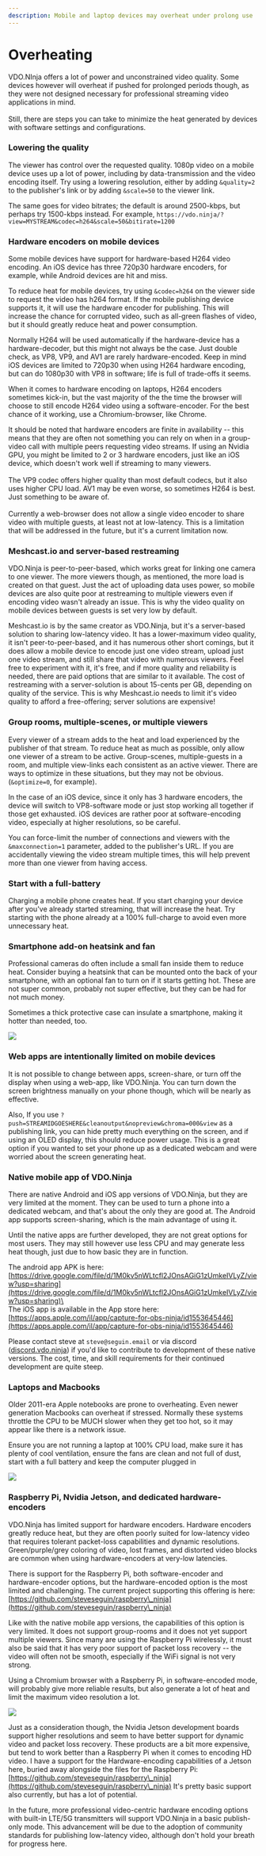 ```yaml
---
description: Mobile and laptop devices may overheat under prolong use
---
```


# Overheating

VDO.NInja offers a lot of power and unconstrained video quality. Some devices however will overheat if pushed for prolonged periods though, as they were not designed necessary for professional streaming video applications in mind.\
\
Still, there are steps you can take to minimize the heat generated by devices with software settings and configurations.

### Lowering the quality&#x20;

The viewer has control over the requested quality.  1080p video on a mobile device uses up a lot of power, including by data-transmission and the video encoding itself. Try using a lowering resolution, either by adding `&quality=2` to the publisher's link or by adding `&scale=50` to the viewer link.

The same goes for video bitrates; the default is around 2500-kbps, but perhaps try 1500-kbps instead. For example, `https://vdo.ninja/?view=MYSTREAM&codec=h264&scale=50&bitirate=1200`

### Hardware encoders on mobile devices

Some mobile devices have support for hardware-based H264 video encoding. An iOS device has three 720p30 hardware encoders, for example, while Android devices are hit and miss.

To reduce heat for mobile devices, try using `&codec=h264` on the viewer side to request the video has h264 format.  If the mobile publishing device supports it, it will use the hardware encoder for publishing. This will increase the chance for corrupted video, such as all-green flashes of video, but it should greatly reduce heat and power consumption.

Normally H264 will be used automatically if the hardware-device has a hardware-decoder, but this might not always be the case. Just double check, as VP8, VP9, and AV1 are rarely hardware-encoded. Keep in mind iOS devices are limited to 720p30 when using H264 hardware encoding, but can do 1080p30 with VP8 in software; life is full of trade-offs it seems.

When it comes to hardware encoding on laptops, H264 encoders sometimes kick-in, but the vast majority of the the time the browser will choose to still encode H264 video using a software-encoder. For the best chance of it working, use a Chromium-browser, like Chrome.

It should be noted that hardware encoders are finite in availability -- this means that they are often not something you can rely on when in a group-video call with multiple peers requesting video streams.  If using an Nvidia GPU, you might be limited to 2 or 3 hardware encoders, just like an iOS device, which doesn't work well if streaming to many viewers. \
\
The VP9 codec offers higher quality than most default codecs, but it also uses higher CPU load. AV1 may be even worse, so sometimes H264 is best. Just something to be aware of.\
\
Currently a web-browser does not allow a single video encoder to share video with multiple guests, at least not at low-latency. This is a limitation that will be addressed in the future, but it's a current limitation now.

### Meshcast.io and server-based restreaming

VDO.Ninja is peer-to-peer-based, which works great for linking one camera to one viewer. The more viewers though, as mentioned, the more load is created on that guest. Just the act of uploading data uses power, so mobile devices are also quite poor at restreaming to multiple viewers even if encoding video wasn't already an issue. This is why the video quality on mobile devices between guests is set very low by default.

Meshcast.io is by the same creator as VDO.Ninja, but it's a server-based solution to sharing low-latency video. It has a lower-maximum video quality, it isn't peer-to-peer-based, and it has numerous other short comings, but it does allow a mobile device to encode just one video stream, upload just one video stream, and still share that video with numerous viewers. Feel free to experiment with it, it's free, and if more quality and reliability is needed, there are paid options that are similar to it available. The cost of restreaming with a server-solution is about 15-cents per GB, depending on quality of the service. This is why Meshcast.io needs to limit it's video quality to afford a free-offering; server solutions are expensive!

### Group rooms, multiple-scenes, or multiple viewers

Every viewer of a stream adds to the heat and load experienced by the publisher of that stream. To reduce heat as much as possible, only allow one viewer of a stream to be active. Group-scenes, multiple-guests in a room, and multiple view-links each consistent as an active viewer. There are ways to optimize in these situations, but they may not be obvious. (`&optimize=0`, for example).

In the case of an iOS device, since it only has 3 hardware encoders, the device will switch to VP8-software mode or just stop working all together if those get exhausted. iOS devices are rather poor at software-encoding video, especially at higher resolutions, so be careful.

You can force-limit the number of connections and viewers with the `&maxconnection=1` parameter, added to the publisher's URL. If you are accidentally viewing the video stream multiple times, this will help prevent more than one viewer from having access.

### Start with a full-battery

Charging a mobile phone creates heat. If you start charging your device after you've already started streaming, that will increase the heat. Try starting with the phone already at a 100% full-charge to avoid even more unnecessary heat.

### Smartphone add-on heatsink and fan

Professional cameras do often include a small fan inside them to reduce heat. Consider buying a heatsink that can be mounted onto the back of your smartphone, with an optional fan to turn on if it starts getting hot. These are not super common, probably not super effective, but they can be had for not much money.

Sometimes a thick protective case can insulate a smartphone, making it hotter than needed, too.&#x20;

![](<../.gitbook/assets/image (4).png>)

### Web apps are intentionally limited on mobile devices

It is not possible to change between apps, screen-share, or turn off the display when using a web-app, like VDO.Ninja. You can turn down the screen brightness manually on your phone though, which will be nearly as effective.

Also, If you use `?push=STREAMIDGOESHERE&cleanoutput&nopreview&chroma=000&view`  as a publishing link, you can hide pretty much everything on the screen, and if using an OLED display, this should reduce power usage. This is a great option if you wanted to set your phone up as a dedicated webcam and were worried about the screen generating heat.

### Native mobile app of VDO.Ninja

There are native Android and iOS app versions of VDO.Ninja, but they are very limited at the moment.  They can be used to turn a phone into a dedicated webcam, and that's about the only they are good at.  The Android app supports screen-sharing, which is the main advantage of using it.

Until the native apps are further developed, they are not great options for most users. They may still however use less CPU and may generate less heat though, just due to how basic they are in function.

The android app APK is here: [https://drive.google.com/file/d/1M0kv5nWLtcfl2JOnsAGiG1zUmkeIVLyZ/view?usp=sharing](https://drive.google.com/file/d/1M0kv5nWLtcfl2JOnsAGiG1zUmkeIVLyZ/view?usp=sharing)\
\
The iOS app is available in the App store here: [https://apps.apple.com/il/app/capture-for-obs-ninja/id1553645446](https://apps.apple.com/il/app/capture-for-obs-ninja/id1553645446)

Please contact steve at `steve@seguin.email` or via discord ([discord.vdo.ninja](https://discord.vdo.ninja)) if you'd like to contribute to development of these native versions. The cost, time, and skill requirements for their continued development are quite steep.

### Laptops and Macbooks

Older 2011-era Apple notebooks are prone to overheating. Even newer generation Macbooks can overheat if stressed. Normally these systems throttle the CPU to be MUCH slower when they get too hot, so it may appear like there is a network issue.&#x20;

Ensure you are not running a laptop at 100% CPU load, make sure it has plenty of cool ventilation, ensure the fans are clean and not full of dust, start with a full battery and keep the computer plugged in

![](<../.gitbook/assets/image (5).png>)

### Raspberry Pi, Nvidia Jetson, and dedicated hardware-encoders

VDO.Ninja has limited support for hardware encoders. Hardware encoders greatly reduce heat, but they are often poorly suited for low-latency video that requires tolerant packet-loss capabilities and dynamic resolutions. Green/purple/grey coloring of video, lost frames, and distorted video blocks are common when using hardware-encoders at very-low latencies.&#x20;

There is support for the Raspberry Pi, both software-encoder and hardware-encoder options, but the hardware-encoded option is the most limited and challenging. The current project supporting this offering is here: [https://github.com/steveseguin/raspberry\_ninja](https://github.com/steveseguin/raspberry\_ninja)

Like with the native mobile app versions, the capabilities of this option is very limited. It does not support group-rooms and it does not yet support multiple viewers. Since many are using the Raspberry Pi wirelessly, it must also be said that it has very poor support of packet loss recovery -- the video will often not be smooth, especially if the WiFi signal is not very strong.&#x20;

Using a Chromium browser with a Raspberry Pi, in software-encoded mode, will probably give more reliable results, but also generate a lot of heat and limit the maximum video resolution a lot.

![](<../.gitbook/assets/image (6).png>)

Just as a consideration though, the Nvidia Jetson development boards support higher resolutions and seem to have better support for dynamic video and packet loss recovery. These products are a bit more expensive, but tend to work better than a Raspberry Pi when it comes to encoding HD video. I have a support for the Hardware-encoding capabilities of a Jetson here, buried away alongside the files for the Raspberry Pi:  [https://github.com/steveseguin/raspberry\_ninja](https://github.com/steveseguin/raspberry\_ninja)  It's pretty basic support also currently, but has a lot of potential.

In the future, more professional video-centric hardware encoding options with built-in LTE/5G transmitters will support VDO.Ninja in a basic publish-only mode. This advancement will be due to the adoption of community standards for publishing low-latency video, although don't hold your breath for progress here.

###
